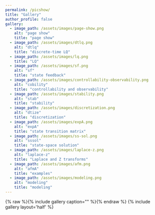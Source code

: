```yaml
---
permalink: /picshow/
title: "Gallery"
author_profile: false
gallery:
  - image_path: /assets/images/page-show.png
    alt: "page show"
    title: "page show"
  - image_path: /assets/images/dtlq.png
    alt: "dtlq"
    title: "discrete-time LQ"
  - image_path: /assets/images/lq.png
    title: "LQ"
  - image_path: /assets/images/sf.png
    alt: "sf"
    title: "state feedback"
  - image_path: /assets/images/controllability-observability.png
    alt: "cobility"
    title: "controllability and observability"
  - image_path: /assets/images/stability.png
    alt: "stab"
    title: "stability"
  - image_path: /assets/images/discretization.png
    alt: "dtize"
    title: "discretization"
  - image_path: /assets/images/expA.png
    alt: "expA"
    title: "state transition matrix"
  - image_path: /assets/images/ss-sol.png
    alt: "sssol"
    title: "state-space solution"
  - image_path: /assets/images/laplace-z.png
    alt: "laplace-z"
    title: "Laplace and Z transforms"
  - image_path: /assets/images/afm.png
    alt: "afmA"
    title: "examples"
  - image_path: /assets/images/modeling.png
    alt: "modeling"
    title: "modeling"
---
```

{% raw %}{% include gallery caption="" %}{% endraw %}
{% include gallery layout='half' %}
